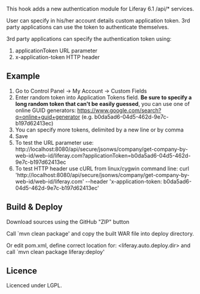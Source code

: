 This hook adds a new authentication module for Liferay 6.1 /api/* services.

User can specify in his/her account details custom application token. 3rd party applications can use the token to authenticate themselves.

3rd party applications can specify the authentication token using:

1. applicationToken URL parameter
2. x-application-token HTTP header

Example
-------

1. Go to Control Panel -> My Account -> Custom Fields
2. Enter random token into Application Tokens field. **Be sure to specify a long random token that can't be easily guessed**, you can use one of online GUID generators: https://www.google.com/search?q=online+guid+generator (e.g. b0da5ad6-04d5-462d-9e7c-b197d62413ec)
3. You can specify more tokens, delimited by a new line or by comma
4. Save
5. To test the URL parameter use: http://localhost:8080/api/secure/jsonws/company/get-company-by-web-id/web-id/liferay.com?applicationToken=b0da5ad6-04d5-462d-9e7c-b197d62413ec
6. To test HTTP header use cURL from linux/cygwin command line: curl 'http://localhost:8080/api/secure/jsonws/company/get-company-by-web-id/web-id/liferay.com' --header 'x-application-token: b0da5ad6-04d5-462d-9e7c-b197d62413ec'

Build & Deploy
--------------------
Download sources using the GitHub "ZIP" button

Call `mvn clean package' and copy the built WAR file into deploy directory.

Or edit pom.xml, define correct location for: &lt;liferay.auto.deploy.dir&gt; and call `mvn clean package liferay:deploy'


Licence
--------------------
Licenced under LGPL.
